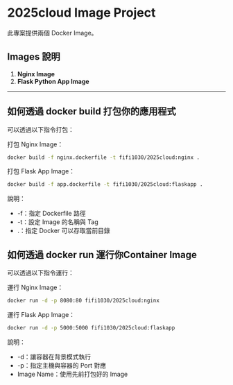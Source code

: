 # 2025cloud Image Project

此專案提供兩個 Docker Image。

## Images 說明

1. **Nginx Image**
2. **Flask Python App Image**

---

## 如何透過 docker build 打包你的應用程式
可以透過以下指令打包：

打包 Nginx Image：
```bash
docker build -f nginx.dockerfile -t fifi1030/2025cloud:nginx .
```

打包 Flask App Image：
```bash
docker build -f app.dockerfile -t fifi1030/2025cloud:flaskapp .
```

說明：
* -f：指定 Dockerfile 路徑
* -t：設定 Image 的名稱與 Tag
* .：指定 Docker 可以存取當前目錄

## 如何透過 docker run 運行你Container Image
可以透過以下指令運行：

運行 Nginx Image：
```bash
docker run -d -p 8080:80 fifi1030/2025cloud:nginx
```

運行 Flask App Image：
```bash
docker run -d -p 5000:5000 fifi1030/2025cloud:flaskapp
```

說明：
* -d：讓容器在背景模式執行
* -p：指定主機與容器的 Port 對應
* Image Name：使用先前打包好的 Image
